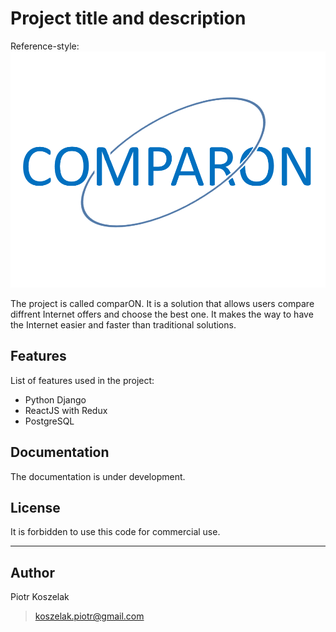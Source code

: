 # Project title and description

Reference-style: 
![alt text][logo]

[logo]: https://github.com/PiotrKoszelak/comparon/blob/master/frontend/resources/src/img/logo_comparon.png "compareON logo"

The project is called comparON. 
It is a solution that allows users compare diffrent Internet offers and choose the best one.
It makes the way to have the Internet easier and faster than traditional solutions.


## Features

List of features used in the project:

* Python Django
* ReactJS with Redux
* PostgreSQL


## Documentation

The documentation is under development.


## License

It is forbidden to use this code for commercial use.

---

## Author

Piotr Koszelak 
> koszelak.piotr@gmail.com